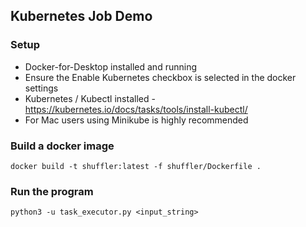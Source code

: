 
## Kubernetes Job Demo

### Setup
* Docker-for-Desktop installed and running
* Ensure the Enable Kubernetes checkbox is selected in the docker settings
* Kubernetes / Kubectl installed - https://kubernetes.io/docs/tasks/tools/install-kubectl/
* For Mac users using Minikube is highly recommended 

### Build a docker image
```
docker build -t shuffler:latest -f shuffler/Dockerfile .
```

### Run the program
```
python3 -u task_executor.py <input_string>
```


